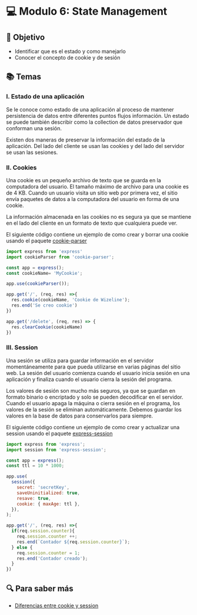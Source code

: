 # :computer: Modulo 6:  State Management

## :book: Objetivo

- Identificar que es el estado y como manejarlo
- Conocer el concepto de cookie y de sesión

## :books: Temas

### I. Estado de una aplicación

Se le conoce como estado de una aplicación al proceso de mantener persistencia de datos entre diferentes puntos flujos información. Un estado se puede también describir como la collection de datos preservador que conforman una sesión.

Existen dos maneras de preservar la información del estado de la aplicación. Del lado del cliente se usan las cookies y del lado del servidor se usan las sesiones.

### II. Cookies

Una cookie es un pequeño archivo de texto que se guarda en la computadora del usuario. El tamaño máximo de archivo para una cookie es de 4 KB. Cuando un usuario visita un sitio web por primera vez, el sitio envía paquetes de datos a la computadora del usuario en forma de una cookie.

La información almacenada en las cookies no es segura ya que se mantiene en el lado del cliente en un formato de texto que cualquiera puede ver.

El siguiente código contiene un ejemplo de como crear y borrar una cookie usando el paquete [cookie-parser](https://www.npmjs.com/package/cookie-parser)

```js
import express from 'express'
import cookieParser from 'cookie-parser';

const app = express();
const cookieName= 'MyCookie';

app.use(cookieParser());

app.get('/', (req, res) =>{
  res.cookie(cookieName, 'Cookie de Wizeline');
  res.end('Se creo cookie')
})

app.get('/delete', (req, res) => {
  res.clearCookie(cookieName)
})
```

### III. Session

Una sesión se utiliza para guardar información en el servidor momentáneamente para que pueda utilizarse en varias páginas del sitio web. La sesión del usuario comienza cuando el usuario inicia sesión en una aplicación y finaliza cuando el usuario cierra la sesión del programa.

Los valores de sesión son mucho más seguros, ya que se guardan en formato binario o encriptado y solo se pueden decodificar en el servidor. Cuando el usuario apaga la máquina o cierra sesión en el programa, los valores de la sesión se eliminan automáticamente. Debemos guardar los valores en la base de datos para conservarlos para siempre.

El siguiente código contiene un ejemplo de como crear y actualizar una session usando el paquete [express-session](https://www.npmjs.com/package/express-session)

```js
import express from 'express';
import session from 'express-session';

const app = express();
const ttl = 10 * 1000;

app.use(
  session({
    secret: 'secretKey',
    saveUninitialized: true,
    resave: true,
    cookie: { maxAge: ttl },
  }),
);

app.get('/', (req, res) =>{
  if(req.session.counter){
    req.session.counter ++;
    res.end(`Contador ${req.session.counter}`);
  } else {
    req.session.counter = 1;
    res.end('Contador creado');
  }
})

```

## :mag: Para saber más

- [Diferencias entre cookie y session](https://www.geeksforgeeks.org/difference-between-session-and-cookies/)